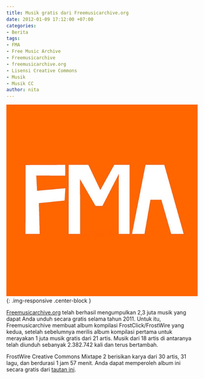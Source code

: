 ```yaml
---
title: Musik gratis dari Freemusicarchive.org
date: 2012-01-09 17:12:00 +07:00
categories:
- Berita
tags:
- FMA
- Free Music Archive
- Freemusicarchive
- freemusicarchive.org
- Lisensi Creative Commons
- Musik
- Musik CC
author: nita
---
```


![orangesq.jpg](/uploads/orangesq.jpg){: .img-responsive .center-block }

[Freemusicarchive.org](http://freemusicarchive.org/) telah berhasil mengumpulkan 2,3 juta musik yang dapat Anda unduh secara gratis selama tahun 2011. Untuk itu, Freemusicarchive membuat album kompilasi FrostClick/FrostWire yang kedua, setelah sebelumnya merilis album kompilasi pertama untuk merayakan 1 juta musik gratis dari 21 artis. Musik dari 18 artis di antaranya telah diunduh sebanyak 2.382.742 kali dan terus bertambah.

FrostWire Creative Commons Mixtape 2 berisikan karya dari 30 artis, 31 lagu, dan berdurasi 1 jam 57 menit. Anda dapat memperoleh album ini secara gratis dari [tautan ini](http://freemusicarchive.org/curator/FrostClick/blog/FrostClick_presents_FrostWire_Creative_Commons_Mixtape_2_1966).